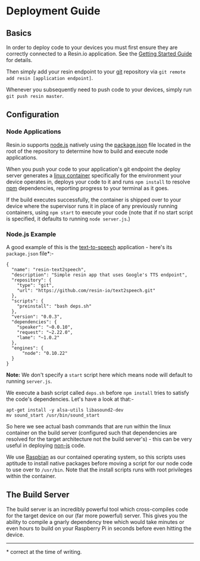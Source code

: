 # Deployment Guide

## Basics

In order to deploy code to your devices you must first ensure they are correctly
connected to a Resin.io application. See the
[Getting Started Guide][getting-started] for details.

Then simply add your resin endpoint to your [git][git] repository via `git
remote add resin [application endpoint]`.

Whenever you subsequently need to push code to your devices, simply run
`git push resin master`.

## Configuration

### Node Applications

Resin.io supports [node.js][node] natively using the [package.json][package]
file located in the root of the repository to determine how to build and execute
node applications.

When you push your code to your application's git endpoint the deploy server
generates a [linux container][container] specifically for the environment your
device operates in, deploys your code to it and runs `npm install` to resolve
[npm][npm] dependencies, reporting progress to your terminal as it goes.

If the build executes successfully, the container is shipped over to your device
where the supervisor runs it in place of any previously running containers,
using `npm start` to execute your code (note that if no start script is
specified, it defaults to running `node server.js`.)

### Node.js Example

A good example of this is the [text-to-speech][text-to-speech] application -
here's its `package.json` file*:-

```
{
  "name": "resin-text2speech",
  "description": "Simple resin app that uses Google's TTS endpoint",
  "repository": {
    "type": "git",
    "url": "https://github.com/resin-io/text2speech.git"
  },
  "scripts": {
    "preinstall": "bash deps.sh"
  },
  "version": "0.0.3",
  "dependencies": {
    "speaker": "~0.0.10",
    "request": "~2.22.0",
    "lame": "~1.0.2"
  },
  "engines": {
      "node": "0.10.22"
  }
}
```

__Note:__ We don't specify a `start` script here which means node will default
to running `server.js`.

We execute a bash script called `deps.sh` before `npm install` tries to satisfy
the code's dependencies. Let's have a look at that:-

```
apt-get install -y alsa-utils libasound2-dev
mv sound_start /usr/bin/sound_start
```

So here we see actual bash commands that are run within the linux container on
the build server (configured such that dependencies are resolved for the target
architecture not the build server's) - this can be very useful in deploying
[non-js][non-js] code.

We use [Raspbian][raspbian] as our contained operating system, so this scripts
uses aptitude to install native packages before moving a script for our node
code to use over to `/usr/bin`. Note that the install scripts runs with root
privileges within the container.

## The Build Server

The build server is an incredibly powerful tool which cross-compiles code for
the target device on our (far more powerful) server. This gives you the ability
to compile a gnarly dependency tree which would take minutes or even hours to
build on your Raspberry Pi in seconds before even hitting the device.

<hr />

\* correct at the time of writing.

[non-js]:/pages/nonjs.md
[getting-started]:/pages/gettingStarted.md

[package]:https://www.npmjs.org/doc/package.json.html
[container]:https://wiki.archlinux.org/index.php/Linux_Containers
[npm]:https://www.npmjs.org/
[text-to-speech]:https://github.com/resin-io/text2speech
[git]:http://git-scm.com/
[node]:http://nodejs.org/
[raspbian]:http://www.raspbian.org/
